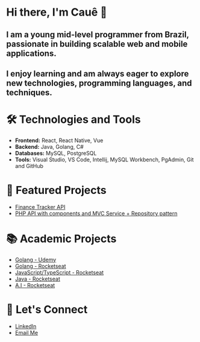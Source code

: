 # Hi there, I'm Cauê 👋

## I am a young mid-level programmer from Brazil, passionate in building scalable web and mobile applications.
## I enjoy learning and am always eager to explore new technologies, programming languages, and techniques.

# 🛠 Technologies and Tools
- **Frontend:** React, React Native, Vue
- **Backend:** Java, Golang, C#
- **Databases:** MySQL, PostgreSQL
- **Tools:** Visual Studio, VS Code, Intellij, MySQL Workbench, PgAdmin, Git and GitHub

# 💼 Featured Projects
- [Finance Tracker API](https://github.com/caue-vieira/finance-tracker)
- [PHP API with components and MVC Service + Repository pattern](https://github.com/caue-vieira/API-PHP)

# 📚 Academic Projects
- [Golang - Udemy](https://github.com/caue-vieira/Golang-Udemy)
- [Golang - Rocketseat](https://github.com/caue-vieira/Go-React)
- [JavaScript/TypeScript - Rocketseat](https://github.com/caue-vieira/NLW-Unite)
- [Java - Rocketseat](https://github.com/caue-vieira/ToDoList)
- [A.I - Rocketseat](https://github.com/caue-vieira/nlwia-modified)

# 👤 Let's Connect
- [LinkedIn](https://www.linkedin.com/in/cau%C3%AA-c-649741240/)
- [Email Me](cauevcaetano@gmail.com)

<!--
**caue-vieira/caue-vieira** is a ✨ _special_ ✨ repository because its `README.md` (this file) appears on your GitHub profile.

Here are some ideas to get you started:

- 🔭 I’m currently working on ...
- 🌱 I’m currently learning ...
- 👯 I’m looking to collaborate on ...
- 🤔 I’m looking for help with ...
- 💬 Ask me about ...
- 📫 How to reach me: ...
- 😄 Pronouns: ...
- ⚡ Fun fact: ...
-->
